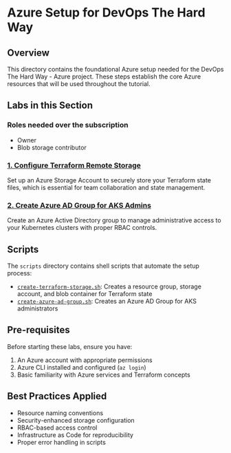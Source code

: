 # Azure Setup for DevOps The Hard Way

## Overview
This directory contains the foundational Azure setup needed for the DevOps The Hard Way - Azure project. These steps establish the core Azure resources that will be used throughout the tutorial.

## Labs in this Section

### Roles needed over the subscription

- Owner
- Blob storage contributor

### [1. Configure Terraform Remote Storage](./1-Configure-Terraform-Remote-Storage.md)
Set up an Azure Storage Account to securely store your Terraform state files, which is essential for team collaboration and state management.

### [2. Create Azure AD Group for AKS Admins](./2-Create-Azure-AD-Group-AKS-Admins.md)
Create an Azure Active Directory group to manage administrative access to your Kubernetes clusters with proper RBAC controls.

## Scripts

The `scripts` directory contains shell scripts that automate the setup process:

- [`create-terraform-storage.sh`](./scripts/create-terraform-storage.sh): Creates a resource group, storage account, and blob container for Terraform state
- [`create-azure-ad-group.sh`](./scripts/create-azure-ad-group.sh): Creates an Azure AD Group for AKS administrators

## Pre-requisites

Before starting these labs, ensure you have:

1. An Azure account with appropriate permissions
2. Azure CLI installed and configured (`az login`)
3. Basic familiarity with Azure services and Terraform concepts

## Best Practices Applied

- Resource naming conventions
- Security-enhanced storage configuration
- RBAC-based access control
- Infrastructure as Code for reproducibility
- Proper error handling in scripts
